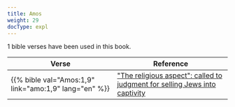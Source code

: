 ```yaml
---
title: Amos
weight: 29
docType: expl
---
```


1 bible verses have been used in this book.

| Verse | Reference |
|-------|-----------|
| {{% bible val="Amos:1,9" link="amo:1,9" lang="en" %}} | ["The religious aspect": called to judgment for selling Jews into captivity](/expl/content/harlot/who-is-the-harlot-babylon-part-2#89fc) |
